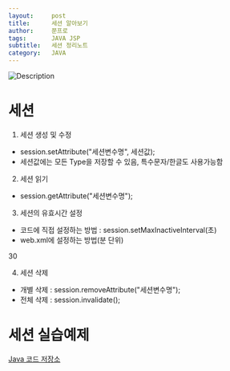 ```yaml
---
layout:     post
title:      세션 알아보기
author:     쭌프로
tags:       JAVA JSP
subtitle:   세션 정리노트
category:   JAVA
---
```


<!-- Start Writing Below in Markdown -->

![Description](https://alalstjr.github.io/jjunpro.github.io/img/java_bg.png)

# 세션

1. 세션 생성 및 수정
  - session.setAttribute("세션변수명", 세션값);
  - 세션값에는 모든 Type을 저장할 수 있음, 특수문자/한글도 사용가능함
  
2. 세션 읽기
  - session.getAttribute("세션변수명");
  
3. 세션의 유효시간 설정
  - 코드에 직접 설정하는 방법 : session.setMaxInactiveInterval(초)
  - web.xml에 설정하는 방법(분 단위)
  <session-config>
    <session-timeout>30</session-timeout>
  </session-config>
  
4. 세션 삭제
  - 개별 삭제 : session.removeAttribute("세션변수명");
  - 전체 삭제 : session.invalidate();
  
# 세션 실습예제

<a href="https://github.com/alalstjr/Java-study/tree/master/190517-Session%20%EC%98%88%EC%A0%9C%20%EC%BD%94%EB%93%9C/WebContent/page">Java 코드 저장소</a>

